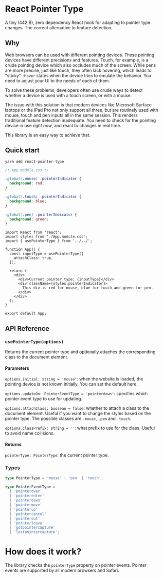 # React Pointer Type

A tiny (442 B), zero dependency React hook for adapting to pointer type changes. The correct alternative to feature detection.

## Why

Web browsers can be used with different pointing devices. These pointing devices have different precisions and features. Touch, for example, is a crude pointing device which also occludes much of the screen. While pens are more precise, just like touch, they often lack hovering, which leads to "sticky" `:hover` states when the device tries to emulate the behavior. You need to adjust your UI to the needs of each of them.

To solve these problems, developers often use crude ways to detect whether a device is used with a touch screen, or with a mouse.

The issue with this solution is that modern devices like Microsoft Surface laptops or the iPad Pro not only support all three, but are routinely used with mouse, touch and pen inputs all in the same session. This renders traditional feature detection inadequate. You need to check for the pointing device in use *right now*, and react to changes in real time.

This library is an easy way to achieve that.

## Quick start

```
yarn add react-pointer-type
```

```css
/* App.module.css */

:global(.mouse) .pointerIndicator {
  background: red;
}

:global(.touch) .pointerIndicator {
  background: blue;
}

:global(.pen) .pointerIndicator {
  background: green;
}
```

```tsx
import React from 'react';
import styles from './App.module.css';
import { usePointerType } from '../../';

function App() {
  const inputType = usePointerType({
    attachClass: true,
  });

  return (
    <div>
      <div>Current pointer type: {inputType}</div>
      <div className={styles.pointerIndicator}>
        This div is red for mouse, blue for touch and green for pen.
      </div>
    </div>
  );
}

export default App;
```

## API Reference

### `usePointerType(options)`

Returns the current pointer type and optionally attaches the corresponding class to the document element.

#### Parameters

`options.initial: string = 'mouse'`: when the website is loaded, the pointing device is not known initially. You can set the default here.

`options.updateOn: PointerEventType = 'pointerdown'`: specifies which pointer event type to use for updating.

`options.attachClass: boolean = false`: whether to attach a class to the document element. Useful if you want to change the styles based on the pointer type. The possible classes are `.mouse`, `.pen` and `.touch`.

`options.classPrefix: string = ''`: what prefix to use for the class. Useful to avoid name collisions.

#### Returns

`pointerType: PointerType`: the current pointer type.

### Types

```ts
type PointerType = 'mouse' | 'pen' | 'touch';

type PointerEventType =
  | 'pointerover'
  | 'pointerenter'
  | 'pointerdown'
  | 'pointermove'
  | 'pointerup'
  | 'pointercancel'
  | 'pointerout'
  | 'pointerleave'
  | 'gotpointercapture'
  | 'lostpointercapture';
```

# How does it work?

The library checks the `pointerType` property on pointer events. Pointer events are supported by all modern browsers and Safari.
